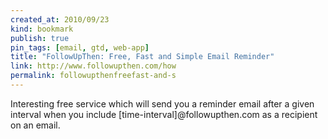 ```yaml
---
created_at: 2010/09/23
kind: bookmark
publish: true
pin_tags: [email, gtd, web-app]
title: "FollowUpThen: Free, Fast and Simple Email Reminder"
link: http://www.followupthen.com/how
permalink: followupthenfreefast-and-s
---
```


Interesting free service which will send you a reminder email after a given interval when you include [time-interval]@followupthen.com as a recipient on an email.
